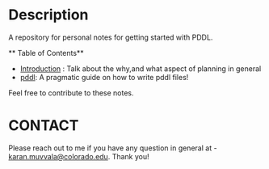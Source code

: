 # Description
A repository for personal notes for getting started with PDDL.

** Table of Contents**
* [Introduction](https://github.com/MuvvalaKaran/Learn-PDDL/tree/master/Introduction) : Talk about the why,and what aspect of planning in general 
* [pddl](https://github.com/MuvvalaKaran/Learn-PDDL/tree/master/pddl): A pragmatic guide on how to write pddl files! 

Feel free to contribute to these notes. 

# CONTACT 
Please reach out to me if you have any question in general at - [karan.muvvala@colorado.edu](mailto:karan.muvvala@colorado.edu). Thank you!
